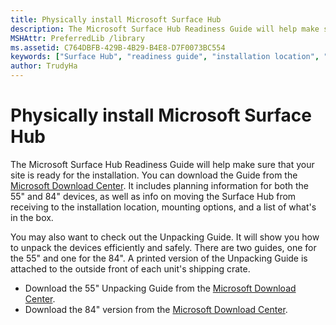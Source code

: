 ```yaml
---
title: Physically install Microsoft Surface Hub
description: The Microsoft Surface Hub Readiness Guide will help make sure that your site is ready for the installation.
MSHAttr: PreferredLib /library
ms.assetid: C764DBFB-429B-4B29-B4E8-D7F0073BC554
keywords: ["Surface Hub", "readiness guide", "installation location", "mounting options"]
author: TrudyHa
---
```


# Physically install Microsoft Surface Hub


The Microsoft Surface Hub Readiness Guide will help make sure that your site is ready for the installation. You can download the Guide from the [Microsoft Download Center](http://go.microsoft.com/fwlink/?LinkId=718144). It includes planning information for both the 55" and 84" devices, as well as info on moving the Surface Hub from receiving to the installation location, mounting options, and a list of what's in the box.

You may also want to check out the Unpacking Guide. It will show you how to unpack the devices efficiently and safely. There are two guides, one for the 55" and one for the 84". A printed version of the Unpacking Guide is attached to the outside front of each unit's shipping crate.

-   Download the 55" Unpacking Guide from the [Microsoft Download Center](http://go.microsoft.com/fwlink/?LinkId=718145).
-   Download the 84" version from the [Microsoft Download Center](http://go.microsoft.com/fwlink/?LinkId=718146).

 

 





